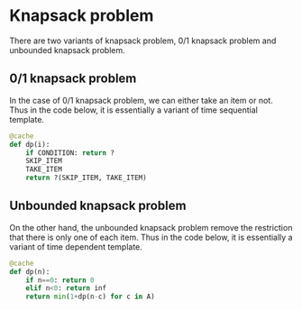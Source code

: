 # Knapsack problem

There are two variants of knapsack problem, 0/1 knapsack problem and unbounded knapsack problem.

## 0/1 knapsack problem

In the case of 0/1 knapsack problem, we can either take an item or not. Thus in the code below, it is essentially a variant of time sequential template.

``` py
@cache
def dp(i):
    if CONDITION: return ?
    SKIP_ITEM
    TAKE_ITEM
    return ?(SKIP_ITEM, TAKE_ITEM)
```

## Unbounded knapsack problem

On the other hand, the unbounded knapsack problem remove the restriction that there is only one of each item.
Thus in the code below, it is essentially a variant of time dependent template.

```py
@cache
def dp(n):
    if n==0: return 0
    elif n<0: return inf
    return min(1+dp(n-c) for c in A)
```

